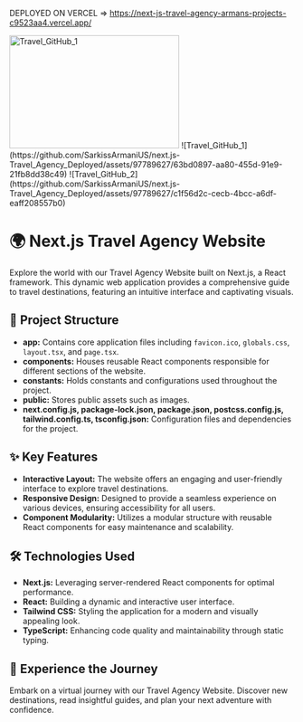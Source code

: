 DEPLOYED ON VERCEL => https://next-js-travel-agency-armans-projects-c9523aa4.vercel.app/

<img src="https://raw.githubusercontent.com/SarkissArmaniUS/next.js-Travel_Agency_Deployed/main/assets/63bd0897-aa80-455d-91e9-21fb8dd38c49" alt="Travel_GitHub_1" width="300" height="200">
![Travel_GitHub_1](https://github.com/SarkissArmaniUS/next.js-Travel_Agency_Deployed/assets/97789627/63bd0897-aa80-455d-91e9-21fb8dd38c49)
![Travel_GitHub_2](https://github.com/SarkissArmaniUS/next.js-Travel_Agency_Deployed/assets/97789627/c1f56d2c-cecb-4bcc-a6df-eaff208557b0)

# 🌍 Next.js Travel Agency Website

Explore the world with our Travel Agency Website built on Next.js, a React framework. This dynamic web application provides a comprehensive guide to travel destinations, featuring an intuitive interface and captivating visuals.

## 📁 Project Structure

- **app:** Contains core application files including `favicon.ico`, `globals.css`, `layout.tsx`, and `page.tsx`.
- **components:** Houses reusable React components responsible for different sections of the website.
- **constants:** Holds constants and configurations used throughout the project.
- **public:** Stores public assets such as images.
- **next.config.js, package-lock.json, package.json, postcss.config.js, tailwind.config.ts, tsconfig.json:** Configuration files and dependencies for the project.

## ✨ Key Features

- **Interactive Layout:** The website offers an engaging and user-friendly interface to explore travel destinations.
- **Responsive Design:** Designed to provide a seamless experience on various devices, ensuring accessibility for all users.
- **Component Modularity:** Utilizes a modular structure with reusable React components for easy maintenance and scalability.

## 🛠️ Technologies Used

- **Next.js:** Leveraging server-rendered React components for optimal performance.
- **React:** Building a dynamic and interactive user interface.
- **Tailwind CSS:** Styling the application for a modern and visually appealing look.
- **TypeScript:** Enhancing code quality and maintainability through static typing.

## 🌟 Experience the Journey

Embark on a virtual journey with our Travel Agency Website. Discover new destinations, read insightful guides, and plan your next adventure with confidence.
